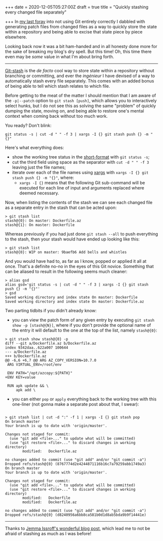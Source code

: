 +++
date = 2020-12-05T05:27:00Z
draft = true
title = "Quickly stashing every changed file separately"

+++
In [my last foray](https://usrme.xyz/posts/quickly-generating-patch-files-for-every-changed-file/) into not using Git entirely correctly I dabbled with generating patch files from changed files as a way to quickly store the state within a repository and being able to excise that state piece by piece elsewhere.

Looking back now it was a bit ham-handed and in all honesty done more for the sake of breaking my blog's dry spell. But this time! Oh, this time there even may be _some_ value in what I'm about bring forth.

***

[Git-stash](https://www.git-scm.com/docs/git-stash) is the _de facto_ cool way to store state within a repository without branching or committing, and ever the _ingénieur_ I have devised of a way to automatically stash every file separately. This comes with an added bonus of being able to tell which stash relates to which file.

Before getting to the meat of the matter I should mention that I am aware of the `-p|--patch` option to `git stash [push]`, which allows you to interactively select hunks, but I do not see this as solving the same "problem" of quickly dumping the state, moving on, and being able to restore one's mental context when coming back without too much work.

You ready? Don't blink:

`git status -s | cut -d " " -f 3 | xargs -I {} git stash push {} -m "{}"`

Here's what everything does:

* show the working tree status in the [short-format](https://git-scm.com/docs/git-status#_short_format) with `git status -s`;
* cut the third field using space as the separator with  `cut -d " " -f 3` leaving just the file names;
* iterate over each of the file names using [xargs](https://manpage.me/?q=xargs) with `xargs -I {} git stash push {} -m "{}"`, where:
  * `xargs -I {}` means that the following Git sub-command will be executed for each line of input and arguments replaced where deemed necessary.

Now, when listing the contents of the stash we can see each changed file as a separate entry in the stash that can be acted upon:

```console
> git stash list
stash@{0}: On master: Dockerfile.az
stash@{1}: On master: Dockerfile
```

Whereas previously if you had just done `git stash --all` to push everything to the stash, then your stash would have ended up looking like this:

```console
> git stash list
stash@{0}: WIP on master: 9baefb6 Add bells and whistles
```

And you would have had to, as far as I know, popped or applied it all at once. That's a definite no-no in the eyes of this Git novice. Something that can be aliased to result in the following seems much cleaner:

```console
> alias gsd
alias gsd='git status -s | cut -d " " -f 3 | xargs -I {} git stash push {} -m "{}"'
> gsd
Saved working directory and index state On master: Dockerfile
Saved working directory and index state On master: Dockerfile.az
```

Two parting tidbits if you didn't already know:

* you can view the patch form of any given entry by executing `git stash show -p [stash@{N}]`, where if you don't provide the optional name of the entry it will default to the one at the top of the list, namely `stash@{0}`:

```console
> git stash show stash@{0} -p
diff --git a/Dockerfile.az b/Dockerfile.az
index 9342daa..622a007 100644
--- a/Dockerfile.az
+++ b/Dockerfile.az
@@ -6,6 +6,7 @@ ARG AZ_COPY_VERSION=10.7.0
 ARG VIRTUAL_ENV=/root/env
 
 ENV PATH="/opt/azcopy:${PATH}"
+ENV KEY=value
 
 RUN apk update && \
     apk add \
```

* you can either `pop` or `apply` everything back to the working tree with this one-liner (not gonna make a separate post about that, I swear):

```console

> git stash list | cut -d ":" -f 1 | xargs -I {} git stash pop
On branch master
Your branch is up to date with 'origin/master'.

Changes not staged for commit:
  (use "git add <file>..." to update what will be committed)
  (use "git restore <file>..." to discard changes in working directory)
        modified:   Dockerfile.az

no changes added to commit (use "git add" and/or "git commit -a")
Dropped refs/stash@{0} (8767774d2e4244871116b16c7a79259abb1749a3)
On branch master
Your branch is up to date with 'origin/master'.

Changes not staged for commit:
  (use "git add <file>..." to update what will be committed)
  (use "git restore <file>..." to discard changes in working directory)
        modified:   Dockerfile
        modified:   Dockerfile.az

no changes added to commit (use "git add" and/or "git commit -a")
Dropped refs/stash@{0} (d8240956a6bb8ca581b0d1d8ab5bda9b9f14441e)
```

***

Thanks to [Jemma Issroff's wonderful blog post](https://jemma.dev/blog/git-stash), which lead me to not be afraid of stashing as much as I was before!
